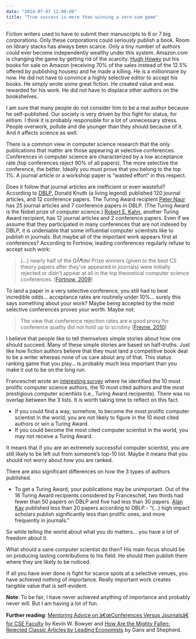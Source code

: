 ```yaml
---
date: "2014-07-07 12:00:00"
title: "True success is more than winning a zero-sum game"
---
```




Fiction writers used to have to submit their manuscripts to 6 or 7&nbsp;big corporations. Only these corporations could seriously publish a book. Room on library stacks has always been scarce. Only a tiny number of authors could ever become independently wealthy under this system. Amazon.com is changing the game by getting rid of the scarcity. [Hugh Howey](https://en.wikipedia.org/wiki/Hugh_Howey) put his books for sale on Amazon (receiving 70% of the sales instead of the 12.5% offered by publishing houses) and he made a killing. He is a millionnaire by now. He did not have to convince a highly selective editor to accept his books. He simply wrote some great fiction. He created value and was rewarded for his work. He did not have to displace other authors on the bookshelves.

I am sure that many people do not consider him to be a real author because he self-published. Our society is very driven by this fight for status, for elitism. I think it is probably responsible for a lot of unnecessary stress. People overwork, pollute and die younger than they should because of it. And it affects science as well.

There is a common view in computer science research that the only publications that matter are those appearing at selective conferences. Conferences in computer science are characterized by a low acceptance rate (top conferences reject 90% of all papers). The more selective the conference, the better. Ideally you must prove that you belong to the top 1%. A journal article or a workshop paper is &ldquo;wasted effort&rdquo; in this respect.

Does it follow that journal articles are inefficient or even wasteful? According to [DBLP](http://www.informatik.uni-trier.de/~ley/pers/hd/k/Knuth:Donald_E=), Donald Knuth (a living legend) published 120&nbsp;journal articles, and 12&nbsp;conference papers. The Turing Award recipient [Peter Naur](http://www.informatik.uni-trier.de/~ley/pers/hd/n/Naur:Peter) has 25 journal articles and 7&nbsp;conference papers in DBLP. (The Turing Award is the Nobel prize of computer science.) [Robert E. Kahn](https://fr.wikipedia.org/wiki/Robert_E._Kahn), another Turing Award recipient, has 12&nbsp;journal articles and 2&nbsp;conference papers. Even if we assume that they participated in many conferences that are not indexed by DBLP, it is undeniable that some influential computer scientists like to publish in journals.
But maybe all of the important work appears first at conferences? According to Fortnow, leading conferences regularly refuse to accept such work:

> (&hellip;) nearly half of the GÃ¶del Prize winners (given to the best CS theory papers after they&rsquo;ve appeared in journals) were initially rejected or didn&rsquo;t appear at all in the top theoretical computer science conferences. ([Fortnow, 2009](http://cacm.acm.org/magazines/2009/8/34492-viewpoint-time-for-computer-science-to-grow-up/fulltext))


To land a paper in a very selective conference, you still had to beat incredible odds&hellip; acceptance rates are routinely under 10%&hellip; surely this says something about your work? Maybe being accepted by the most selective conferences proves your worth. Maybe not:

> The view that conference rejection rates are a good proxy for conference quality did not hold up to scrutiny ([Freyne, 2010](http://dl.acm.org/citation.cfm?id=1839701&#038;CFID=486431490&#038;CFTOKEN=86800464))


I believe that people like to tell themselves simple stories about how one should succeed. Many of these simple stories are based on half-truths. Just like how fiction authors believe that they must land a competitive book deal to be a writer whereas none of us care about any of that. This status ranking game that you play&hellip; is probably much less important than you make it out to be on the long run.

Franceschet wrote an [interesting survey](http://dl.acm.org/citation.cfm?id=1859234) where he identified the 10&nbsp;most prolific computer science authors, the 10&nbsp;most cited authors and the most prestigious computer scientists (i.e., Turing Award recipients). There was no overlap between the 3&nbsp;lists. It is worth taking time to reflect on this fact.

- If you could find a way, somehow, to become the most prolific computer scientist in the world, you are not likely to figure in the 10 most cited authors or win a Turing Award.
- If you could become the most cited computer scientist in the world, you may not receive a Turing Award.


It means that if you are an extremely successful computer scientist, you are still likely to be left out from someone&rsquo;s top-10 list. Maybe it means that you should not worry about how you are ranked.

There are also significant differences on how the 3&nbsp;types of authors published.
- To get a Turing Award, your publications may be unimportant. Out of the 16 Turing Award recipients considered by Franceschet, two thirds had fewer than 50 papers on DBLP and five had less than 30 papers. [Alan Kay](http://dblp.uni-trier.de/pers/hd/k/Kay:Alan_C=) published less than 20 papers according to DBLP.- &ldquo;(&hellip;) high impact scholars publish significantly less than prolific ones, and more frequently in journals.&rdquo;


So while telling the world about what you do matters&hellip; you have a lot of freedom about it.

What should a sane computer scientist do then? His main focus should be on producing lasting contributions to his field. He should then publish them where they are likely to be noticed.

If all you have ever done is fight for scarce spots at a selective venues, you have achieved nothing of importance. Really important work creates tangible value that is self-evident.

__Note__: To be fair, I have never achieved anything of importance and probably never will. But I am having a lot of fun.

__Further reading__: [Mentoring Advice on â€œConferences Versus Journalsâ€ for CSE Faculty](http://www3.nd.edu/~kwb/Mentoring_Conferences_Journals.pdf) by Kevin W. Bowyer and [How Are the Mighty Fallen: Rejected Classic Articles by Leading Economists](http://www.unifr.ch/wipol/assets/files/PhD%20Course/gans_shepherd1994.pdf) by Gans and Shepherd.

